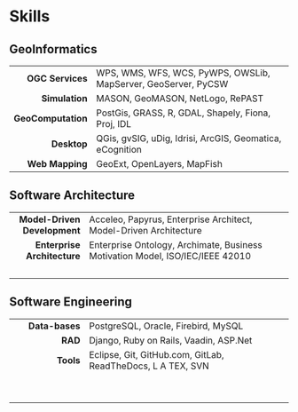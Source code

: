 Skills
======

GeoInformatics
--------------

<table cellpadding=4>
<tbody>
<tr style="padding-bottom:1em">
 
<td align="right" width="120px"><b>OGC Services</b></td>
 
<td>WPS, WMS, WFS, WCS, PyWPS, OWSLib, MapServer, GeoServer, PyCSW</td>
</tr>
<tr></tr>
<tr style="padding-bottom:1em">
<td align="right" width="120px"><b>Simulation</b></td>
 
<td>MASON, GeoMASON, NetLogo, RePAST</td>
 </tr>
<tr></tr>
<tr style="padding-bottom:1em">
<td align="right" width="120px"><b>GeoComputation</b></td>
 
<td>PostGis, GRASS, R, GDAL, Shapely, Fiona, Proj, IDL</td>
 </tr>
 
<tr></tr>
<tr style="padding-bottom:1em">
<td align="right" width="120px"><b>Desktop</b></td>
 
<td>QGis, gvSIG, uDig, Idrisi, ArcGIS, Geomatica, eCognition</td>
 </tr>
 
<tr></tr>
<tr style="padding-bottom:1em">
<td align="right" width="120px"><b>Web Mapping</b></td>
 
<td>GeoExt, OpenLayers, MapFish</td>
</tr>
</tbody>
</table>



Software Architecture
---------------------


<table cellpadding=4>
<tbody>
<tr style="padding-bottom:1em">
 
<td align="right" width="120px"><b>Model-Driven Development<br>
</b></td>
 
<td>Acceleo, Papyrus, Enterprise Architect, Model-Driven Architecture</td>
</tr>
<tr></tr>
<tr style="padding-bottom:1em">
<td align="right" width="120px"><b>Enterprise Architecture<br>
</b></td>
 
<td>Enterprise Ontology, Archimate, Business Motivation Model, ISO/IEC/IEEE 42010<br>
</td>
 </tr>
 
<tr></tr>
<tr style="padding-bottom:1em">
<td align="right" width="120px"><br>
</td>
 
<td><br>
</td>
 </tr>
</tbody>
</table>

Software Engineering
---------------------

<table cellpadding=4>
<tbody>
<tr style="padding-bottom:1em">
 
<td align="right" width="120px"><b>Data-bases</b></td>
 
<td>PostgreSQL, Oracle, Firebird, MySQL</td>
</tr>
<tr></tr>
<tr style="padding-bottom:1em">
<td align="right" width="120px"><b>RAD</b></td>
 
<td>Django, Ruby on Rails, Vaadin, ASP.Net</td>
 </tr>
 
<tr></tr>
<tr style="padding-bottom:1em">
<td align="right" width="120px"><b>Tools</b></td>
 
<td>Eclipse, Git, GitHub.com, GitLab, ReadTheDocs, L A TEX, SVN</td>
 </tr>
 
<tr></tr>
<tr style="padding-bottom:1em">
<td align="right" width="120px"><br>
</td>
 
<td><br>
</td>
 </tr>
 
<tr></tr>
<tr style="padding-bottom:1em">
<td align="right" width="120px"><br>
</td>
 
<td><br>
</td>
</tr>
</tbody>
</table>



</td>
</tr>
</tbody>
</table>
